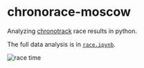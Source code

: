 # chronorace-moscow

Analyzing [chronotrack](https://chronotrack.com/) race results in python.

The full data analysis is in [`race.ipynb`](race.ipynb). 

![race time](https://cloud.githubusercontent.com/assets/552629/26309577/306b1698-3f06-11e7-80e7-4173de743bdf.png)
